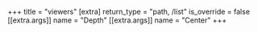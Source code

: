 +++
title = "viewers"
[extra]
return_type = "path, /list"
is_override = false
[[extra.args]]
name = "Depth"
[[extra.args]]
name = "Center"
+++